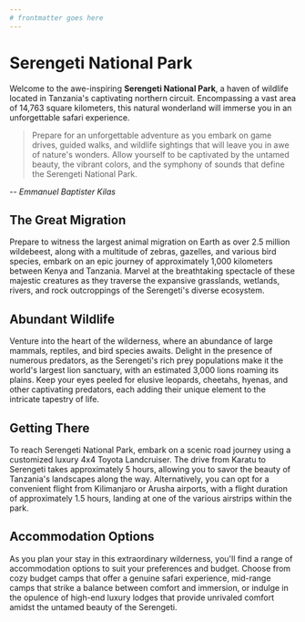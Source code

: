 ```yaml
---
# frontmatter goes here
---
```


# Serengeti National Park

Welcome to the awe-inspiring **Serengeti National Park**, a haven of wildlife located in Tanzania's captivating northern circuit. Encompassing a vast area of 14,763 square kilometers, this natural wonderland will immerse you in an unforgettable safari experience.

> Prepare for an unforgettable adventure as you embark on game drives, guided walks, and wildlife sightings that will leave you in awe of nature's wonders. Allow yourself to be captivated by the untamed beauty, the vibrant colors, and the symphony of sounds that define the Serengeti National Park.

-- <cite>Emmanuel Baptister Kilas</cite>

## The Great Migration

Prepare to witness the largest animal migration on Earth as over 2.5 million wildebeest, along with a multitude of zebras, gazelles, and various bird species, embark on an epic journey of approximately 1,000 kilometers between Kenya and Tanzania. Marvel at the breathtaking spectacle of these majestic creatures as they traverse the expansive grasslands, wetlands, rivers, and rock outcroppings of the Serengeti's diverse ecosystem.

## Abundant Wildlife

Venture into the heart of the wilderness, where an abundance of large mammals, reptiles, and bird species awaits. Delight in the presence of numerous predators, as the Serengeti's rich prey populations make it the world's largest lion sanctuary, with an estimated 3,000 lions roaming its plains. Keep your eyes peeled for elusive leopards, cheetahs, hyenas, and other captivating predators, each adding their unique element to the intricate tapestry of life.

## Getting There

To reach Serengeti National Park, embark on a scenic road journey using a customized luxury 4x4 Toyota Landcruiser. The drive from Karatu to Serengeti takes approximately 5 hours, allowing you to savor the beauty of Tanzania's landscapes along the way. Alternatively, you can opt for a convenient flight from Kilimanjaro or Arusha airports, with a flight duration of approximately 1.5 hours, landing at one of the various airstrips within the park.

## Accommodation Options

As you plan your stay in this extraordinary wilderness, you'll find a range of accommodation options to suit your preferences and budget. Choose from cozy budget camps that offer a genuine safari experience, mid-range camps that strike a balance between comfort and immersion, or indulge in the opulence of high-end luxury lodges that provide unrivaled comfort amidst the untamed beauty of the Serengeti.
